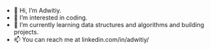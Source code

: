 - 👋 Hi, I’m Adwitiy.
- 👀 I’m interested in coding.
- 🌱 I’m currently learning data structures and algorithms and building projects.
- 📫 You can reach me at linkedin.com/in/adwitiy/  

<!---
m-adwitiy/m-adwitiy is a ✨ special ✨ repository because its `README.md` (this file) appears on your GitHub profile.
You can click the Preview link to take a look at your changes.
--->
